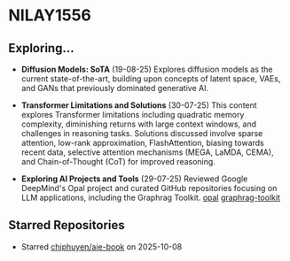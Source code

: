 # NILAY1556

## Exploring...
- **Diffusion Models: SoTA** (19-08-25)
  Explores diffusion models as the current state-of-the-art, building upon concepts of latent space, VAEs, and GANs that previously dominated generative AI.

- **Transformer Limitations and Solutions** (30-07-25)
  This content explores Transformer limitations including quadratic memory complexity, diminishing returns with large context windows, and challenges in reasoning tasks. Solutions discussed involve sparse attention, low-rank approximation, FlashAttention, biasing towards recent data, selective attention mechanisms (MEGA, LaMDA, CEMA), and Chain-of-Thought (CoT) for improved reasoning.

- **Exploring AI Projects and Tools** (29-07-25)
  Reviewed Google DeepMind's Opal project and curated GitHub repositories focusing on LLM applications, including the Graphrag Toolkit.
  [opal](https://opal.withgoogle.com/)
  [graphrag-toolkit](https://github.com/awslabs/graphrag-toolkit)

## Starred Repositories
- Starred [chiphuyen/aie-book](https://github.com/chiphuyen/aie-book) on 2025-10-08

